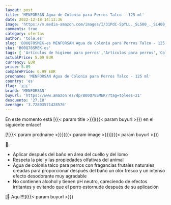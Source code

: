 ```yaml
---
layout: post
title: 'MENFORSAN Agua de Colonia para Perros Talco - 125 ml'
date: 2022-12-18 14:13:36
image: 'https://m.media-amazon.com/images/I/31PdC-5pYLL._SL500_._SL400_.jpg'
comments: true
category: ofertas
author: 'tole.es'
slug: 'B00Q78SMEK-es MENFORSAN Agua de Colonia para Perros Talco - 125 ml'
sku: 'B00Q78SMEK-es'
tags: [ 'Artículos de higiene para perros','Artículos para perros','Colonias para perros','Productos para mascotas','agua','colonia','de','menforsan','🇪🇸', ]
actualPrice: 5.09 EUR
currency: EUR
price: 5.09
comparePrice: 6.99 EUR
prodname: 'MENFORSAN Agua de Colonia para Perros Talco - 125 ml'
country: 'es'
flag: '🇪🇸'
brand: 'MENFORSAN'
buyurl: 'https://www.amazon.es/dp/B00Q78SMEK/?tag=tolees-21'
descuento: '27.18'
average: '3.72803571428576'
---
```


En este momento está [{{< param title >}}]({{< param buyurl >}}) en el siguiente enlace!

[![{{< param prodname >}}]({{< param image >}})]({{< param buyurl >}})

🔎:

- Aplicar después del baño en área del cuello y del lomo
- Respeta la piel y las propiedades olfativas del animal
- Agua de colonia talco para perros con fragancias frutales naturales creadas para proporcionar después del baño un olor fresco y un intenso efecto desodorante muy agradable
- No contienen alcohol y tienen pH neutro, careciendo de efectos irritantes y evitando que el perro estornude después de su aplicación

[🛒 Aquí!!!]({{< param buyurl >}})
